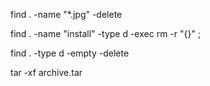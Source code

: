 find . -name "*.jpg" -delete

find . -name "install" -type d -exec rm -r "{}" \;

find . -type d -empty -delete

tar -xf archive.tar
